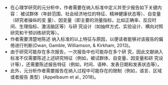 - 在心理学研究的元分析中，作者需要在纳入标准中定义并至少报告如下关键内容： 被试群体（年龄范围、社会经济地位的特征、精神健康状态等）、自变量（研究者操纵的变 量）、因变量（即主要的测量指标，比如正确率、反应时间、生理指标、激活脑区等）与研 究设计（如抽样方式、实验设计、横向对照研究和干预训练研究等）。
- 作者需要清楚地陈述 纳入标准的以上特征与原因，以便读者能够对该报告的偏倚进行判断(Dwan, Gamble, Williamson, & Kirkham, 2013)。
- 由于研究可能存在多次报告，一次报告中也可能存在多个研 究，因此文献纳入标准不仅需要陈述上述研究特征（例如，被试群体、自变量、因变量和研 究设计等），还需要陈述报告特征（例如，时间、语种、发表日期和发表状态等）。
- 此外，元分析作者需要报告在纳入过程中可能存在的限制（例如，语言、区域或者报告 类型）(Appelbaum et al., 2018)。